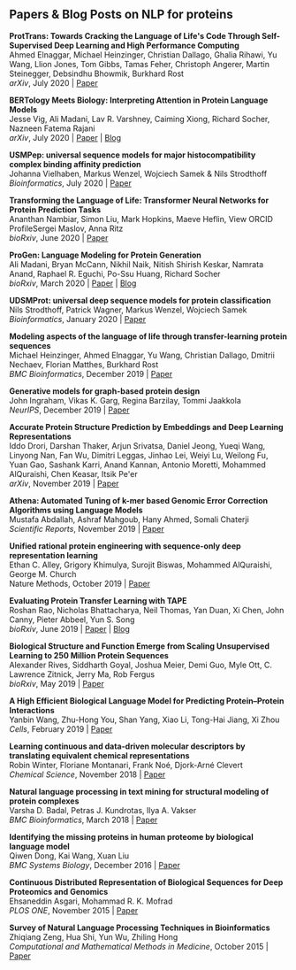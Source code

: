 ## Papers & Blog Posts on NLP for proteins

**ProtTrans: Towards Cracking the Language of Life's Code Through Self-Supervised Deep Learning and High Performance Computing**  
Ahmed Elnaggar, Michael Heinzinger, Christian Dallago, Ghalia Rihawi, Yu Wang, Llion Jones, Tom Gibbs, Tamas Feher, Christoph Angerer, Martin Steinegger, Debsindhu Bhowmik, Burkhard Rost  
_arXiv_, July 2020 | [Paper](https://arxiv.org/abs/2007.06225)

**BERTology Meets Biology: Interpreting Attention in Protein Language Models**  
Jesse Vig, Ali Madani, Lav R. Varshney, Caiming Xiong, Richard Socher, Nazneen Fatema Rajani  
_arXiv_, July 2020 | [Paper](https://arxiv.org/abs/2006.15222) | [Blog](https://blog.einstein.ai/provis/)

**USMPep: universal sequence models for major histocompatibility complex binding affinity prediction**  
Johanna Vielhaben, Markus Wenzel, Wojciech Samek & Nils Strodthoff  
_Bioinformatics_, July 2020 | [Paper](https://bmcbioinformatics.biomedcentral.com/articles/10.1186/s12859-020-03631-1)

**Transforming the Language of Life: Transformer Neural Networks for Protein Prediction Tasks**  
Ananthan Nambiar, Simon Liu, Mark Hopkins, Maeve Heflin,  View ORCID ProfileSergei Maslov, Anna Ritz  
_bioRxiv_, June 2020 | [Paper](https://doi.org/10.1101/2020.06.15.153643)

**ProGen: Language Modeling for Protein Generation**  
Ali Madani, Bryan McCann, Nikhil Naik, Nitish Shirish Keskar, Namrata Anand, Raphael R. Eguchi, Po-Ssu Huang, Richard Socher  
_bioRxiv_, March 2020 | [Paper](https://doi.org/10.1101/2020.03.07.982272) | [Blog](https://blog.einstein.ai/progen/)

**UDSMProt: universal deep sequence models for protein classification**  
Nils Strodthoff, Patrick Wagner, Markus Wenzel, Wojciech Samek  
_Bioinformatics_, January 2020 | [Paper]( https://doi.org/10.1093/bioinformatics/btaa003)  

**Modeling aspects of the language of life through transfer-learning protein sequences**  
Michael Heinzinger, Ahmed Elnaggar, Yu Wang, Christian Dallago, Dmitrii Nechaev, Florian Matthes, Burkhard Rost  
_BMC Bioinformatics_, December 2019 | [Paper](https://bmcbioinformatics.biomedcentral.com/articles/10.1186/s12859-019-3220-8)

**Generative models for graph-based protein design**  
John Ingraham, Vikas K. Garg, Regina Barzilay, Tommi Jaakkola  
_NeurIPS_, December 2019 | [Paper](https://papers.nips.cc/paper/9711-generative-models-for-graph-based-protein-design.pdf)

**Accurate Protein Structure Prediction by Embeddings and Deep Learning Representations**  
Iddo Drori, Darshan Thaker, Arjun Srivatsa, Daniel Jeong, Yueqi Wang, Linyong Nan, Fan Wu, Dimitri Leggas, Jinhao Lei, Weiyi Lu, Weilong Fu, Yuan Gao, Sashank Karri, Anand Kannan, Antonio Moretti, Mohammed AlQuraishi, Chen Keasar, Itsik Pe'er  
_arXiv_, November 2019 | [Paper](https://arxiv.org/abs/1911.05531)

**Athena: Automated Tuning of k-mer based Genomic Error Correction Algorithms using Language Models**  
Mustafa Abdallah, Ashraf Mahgoub, Hany Ahmed, Somali Chaterji  
_Scientific Reports_, November 2019 | [Paper](https://www.nature.com/articles/s41598-019-52196-4)

**Unified rational protein engineering with sequence-only deep representation learning**  
Ethan C. Alley, Grigory Khimulya, Surojit Biswas, Mohammed AlQuraishi, George M. Church  
Nature Methods, October 2019 | [Paper](https://www.nature.com/articles/s41592-019-0598-1)

**Evaluating Protein Transfer Learning with TAPE**  
Roshan Rao, Nicholas Bhattacharya, Neil Thomas, Yan Duan, Xi Chen, John Canny, Pieter Abbeel, Yun S. Song  
_bioRxiv_, June 2019 | [Paper](https://doi.org/10.1101/676825) | [Blog](https://bair.berkeley.edu/blog/2019/11/04/proteins/)

**Biological Structure and Function Emerge from Scaling Unsupervised Learning to 250 Million Protein Sequences**  
Alexander Rives, Siddharth Goyal, Joshua Meier, Demi Guo, Myle Ott, C. Lawrence Zitnick, Jerry Ma, Rob Fergus  
_bioRxiv_, May 2019 | [Paper](https://doi.org/10.1101/622803)

**A High Efficient Biological Language Model for Predicting Protein–Protein Interactions**  
Yanbin Wang, Zhu-Hong You, Shan Yang, Xiao Li, Tong-Hai Jiang, Xi Zhou  
_Cells_, February 2019 | [Paper](https://www.mdpi.com/2073-4409/8/2/122/htm)

**Learning continuous and data-driven molecular descriptors by translating equivalent chemical representations**  
Robin Winter, Floriane Montanari, Frank Noé, Djork-Arné Clevert  
_Chemical Science_, November 2018 | [Paper](https://doi.org/10.1039/C8SC04175J)

**Natural language processing in text mining for structural modeling of protein complexes**  
Varsha D. Badal, Petras J. Kundrotas, Ilya A. Vakser  
_BMC Bioinformatics_, March 2018 | [Paper](https://bmcbioinformatics.biomedcentral.com/articles/10.1186/s12859-018-2079-4)

**Identifying the missing proteins in human proteome by biological language model**  
Qiwen Dong, Kai Wang, Xuan Liu  
_BMC Systems Biology_, December 2016 | [Paper](https://bmcsystbiol.biomedcentral.com/articles/10.1186/s12918-016-0352-6)

**Continuous Distributed Representation of Biological Sequences for Deep Proteomics and Genomics**  
Ehsaneddin Asgari, Mohammad R. K. Mofrad  
_PLOS ONE_, November 2015 | [Paper](https://journals.plos.org/plosone/article?id=10.1371/journal.pone.0141287)

**Survey of Natural Language Processing Techniques in Bioinformatics**  
Zhiqiang Zeng, Hua Shi, Yun Wu, Zhiling Hong  
_Computational and Mathematical Methods in Medicine_, October 2015 | [Paper](https://www.hindawi.com/journals/cmmm/2015/674296/)